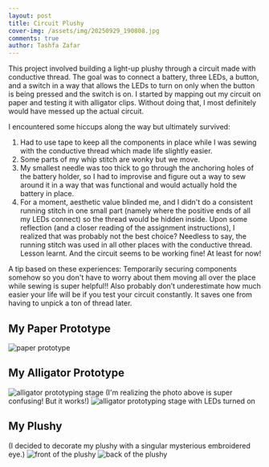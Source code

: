 ```yaml
---
layout: post
title: Circuit Plushy 
cover-img: /assets/img/20250929_190808.jpg
comments: true
author: Tashfa Zafar
---
```


This project involved building a light-up plushy through a circuit made with conductive thread. The goal was to connect a battery, three LEDs, a button, and a switch in a way that allows the LEDs to turn on only when the button is being pressed and the switch is on. I started by mapping out my circuit on paper and testing it with alligator clips. Without doing that, I most definitely would have messed up the actual circuit. 

I encountered some hiccups along the way but ultimately survived:
1. Had to use tape to keep all the components in place while I was sewing with the conductive thread which made life slightly easier.
2. Some parts of my whip stitch are wonky but we move.
3. My smallest needle was too thick to go through the anchoring holes of the battery holder, so I had to improvise and figure out a way to sew around it in a way that was functional and would actually hold the battery in place.
4. For a moment, aesthetic value blinded me, and I didn't do a consistent running stitch in one small part (namely where the positive ends of all my LEDs connect) so the thread would be hidden inside. Upon some reflection (and a closer reading of the assignment instructions), I realized that was probably not the best choice? Needless to say, the running stitch was used in all other places with the conductive thread. Lesson learnt. And the circuit seems to be working fine! At least for now!

A tip based on these experiences: Temporarily securing components somehow so you don't have to worry about them moving all over the place while sewing is super helpful!! Also probably don’t underestimate how much easier your life will be if you test your circuit constantly. It saves one from having to unpick a ton of thread later.

## My Paper Prototype
![paper prototype](https://tashfaaa.github.io/assets/img/20250929_191343.jpg)

## My Alligator Prototype
![alligator prototyping stage](https://tashfaaa.github.io/assets/img/alligatortestjpg)
(I'm realizing the photo above is super confusing! But it works!)
![alligator prototyping stage with LEDs turned on](https://tashfaaa.github.io/assets/img/alligatorsuccess.jpg)

## My Plushy
(I decided to decorate my plushy with a singular mysterious embroidered eye.)
![front of the plushy](https://tashfaaa.github.io/assets/img/20250929_190907.jpg)
![back of the plushy](https://tashfaaa.github.io/assets/img/20250929_191838.jpg)

